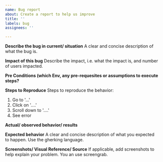 ```yaml
---
name: Bug report
about: Create a report to help us improve
title: ''
labels: bug
assignees: ''

---
```


**Describe the bug in current/ situation**
A clear and concise description of what the bug is.

**Impact of this bug**
Describe the impact, i.e. what the impact is, and number of users impacted. 

**Pre Conditions (which Env, any pre-requesites or assumptions to execute steps?**

**Steps to Reproduce**
Steps to reproduce the behavior:
1. Go to '...'
2. Click on '....'
3. Scroll down to '....'
4. See error

**Actual/ observed behavior/ results**

**Expected behavior**
A clear and concise description of what you expected to happen. Use the gherking language. 

**Screenshots/ Visual Reference/ Source**
If applicable, add screenshots to help explain your problem. You an use screengrab.
